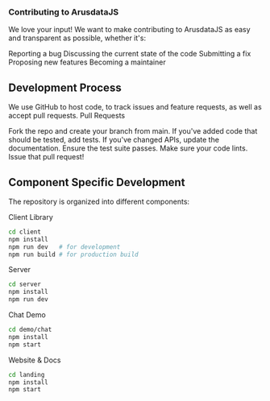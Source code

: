 ### Contributing to ArusdataJS
We love your input! We want to make contributing to ArusdataJS as easy and transparent as possible, whether it's:

Reporting a bug
Discussing the current state of the code
Submitting a fix
Proposing new features
Becoming a maintainer

## Development Process
We use GitHub to host code, to track issues and feature requests, as well as accept pull requests.
Pull Requests

Fork the repo and create your branch from main.
If you've added code that should be tested, add tests.
If you've changed APIs, update the documentation.
Ensure the test suite passes.
Make sure your code lints.
Issue that pull request!

## Component Specific Development
The repository is organized into different components:

Client Library
```bash
cd client
npm install
npm run dev   # for development
npm run build # for production build
```
Server
```bash
cd server
npm install
npm run dev
```

Chat Demo
```bash
cd demo/chat
npm install
npm start
```

Website & Docs
```bash
cd landing
npm install
npm start
```
